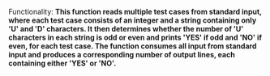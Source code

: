 Functionality: **This function reads multiple test cases from standard input, where each test case consists of an integer and a string containing only 'U' and 'D' characters. It then determines whether the number of 'U' characters in each string is odd or even and prints 'YES' if odd and 'NO' if even, for each test case. The function consumes all input from standard input and produces a corresponding number of output lines, each containing either 'YES' or 'NO'.**
